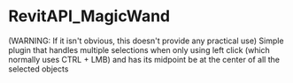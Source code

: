 # RevitAPI_MagicWand
(WARNING: If it isn't obvious, this doesn't provide any practical use) Simple plugin that handles multiple selections when only using left click (which normally uses CTRL + LMB) and has its midpoint be at the center of all the selected objects
